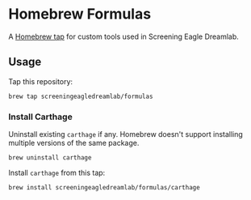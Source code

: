 # Homebrew Formulas

A [Homebrew tap] for custom tools used in Screening Eagle Dreamlab.

[Homebrew tap]: https://github.com/Homebrew/brew/blob/master/docs/How-to-Create-and-Maintain-a-Tap.md

## Usage

Tap this repository:

    brew tap screeningeagledreamlab/formulas

### Install Carthage

Uninstall existing `carthage` if any. Homebrew doesn't support installing multiple versions of the same package.

    brew uninstall carthage

Install `carthage` from this tap:

    brew install screeningeagledreamlab/formulas/carthage
